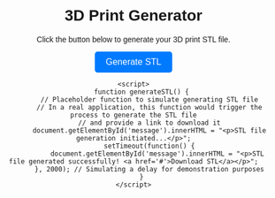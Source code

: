 <!DOCTYPE html>
<html lang="en">
<head>
    <meta charset="UTF-8">
    <meta name="viewport" content="width=device-width, initial-scale=1.0">
    <title>3D Print Generator</title>
    <style>
        body {
            font-family: Arial, sans-serif;
            text-align: center;
        }
        .container {
            margin-top: 100px;
        }
        button {
            padding: 10px 20px;
            font-size: 16px;
            cursor: pointer;
            background-color: #007bff;
            color: #fff;
            border: none;
            border-radius: 5px;
        }
    </style>
</head>
<body>
    <div class="container">
        <h1>3D Print Generator</h1>
        <p>Click the button below to generate your 3D print STL file.</p>
        <button onclick="generateSTL()">Generate STL</button>
        <div id="message"></div>
    </div>

    <script>
        function generateSTL() {
            // Placeholder function to simulate generating STL file
            // In a real application, this function would trigger the process to generate the STL file
            // and provide a link to download it
            document.getElementById('message').innerHTML = "<p>STL file generation initiated...</p>";
            setTimeout(function() {
                document.getElementById('message').innerHTML = "<p>STL file generated successfully! <a href='#'>Download STL</a></p>";
            }, 2000); // Simulating a delay for demonstration purposes
        }
    </script>
</body>
</html>
